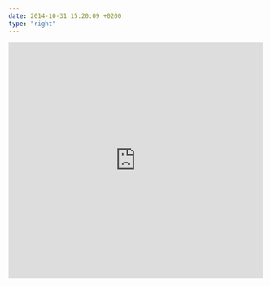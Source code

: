 ```yaml
---
date: 2014-10-31 15:20:09 +0200
type: "right"
---
```

<iframe src="https://www.facebook.com/plugins/post.php?href=https%3A%2F%2Fwww.facebook.com%2Fphoto.php%3Ffbid%3D10151687540024865%26set%3Da.10150382045299865.355740.580174864%26type%3D3&width=500" width="500" height="464" style="border:none;overflow:hidden" scrolling="no" frameborder="0" allowTransparency="true"></iframe>
